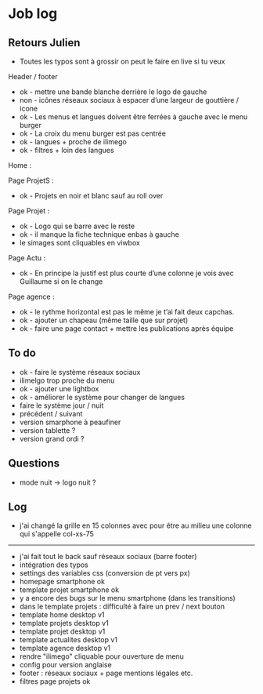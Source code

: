 # Job log

## Retours Julien 
- Toutes les typos sont à grossir on peut le faire en live si tu veux

Header / footer
- ok - mettre une bande blanche derrière le logo de gauche
- non - icônes réseaux sociaux à espacer d’une largeur de gouttière / icone
- ok - Les menus et langues doivent être ferrées à gauche avec le menu burger
- ok - La croix du menu burger est pas centrée
- ok - langues + proche de ilimego
- ok - filtres + loin des langues

Home : 


Page ProjetS : 
- ok - Projets en noir et blanc sauf au roll over

Page Projet :
- ok - Logo qui se barre avec le reste
- ok - il manque la fiche technique enbas à gauche
- le simages sont cliquables en viwbox


Page Actu :
- ok - En principe la justif est plus courte d’une colonne je vois avec Guillaume si on le change

Page agence :
- ok - le rythme horizontal est pas le même je t’ai fait deux capchas.
- ok - ajouter un chapeau (même taille que sur projet)
- ok - faire une page contact + mettre les publications après équipe 


## To do 
- ok - faire le système réseaux sociaux
- ilimelgo trop proche du menu 
- ok - ajouter une lightbox
- ok - améliorer le système pour changer de langues
- faire le système jour / nuit
- précédent / suivant
- version smarphone à peaufiner
- version tablette ?
- version grand ordi ?

## Questions
- mode nuit -> logo nuit ? 


## Log
- j'ai changé la grille en 15 colonnes avec pour être au milieu une colonne qui s'appelle col-xs-75

----
- j'ai fait tout le back sauf réseaux sociaux (barre footer)
- intégration des typos
- settings des variables css (conversion de pt vers px)
- homepage smartphone ok 
- template projet smartphone ok
- y a encore des bugs sur le menu smartphone (dans les transitions)
- dans le template projets : difficulté à faire un prev / next bouton
- template home desktop v1
- template projets desktop v1
- template projet desktop v1
- template actualites desktop v1
- template agence desktop v1
- rendre "ilimego" cliquable pour ouverture de menu 
- config pour version anglaise 
- footer : réseaux sociaux + page mentions légales etc.
- filtres page projets ok







